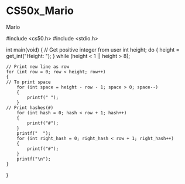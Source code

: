 # CS50x_Mario
Mario

#include <cs50.h>
#include <stdio.h>

int main(void)
{
    // Get positive integer from user
    int height;
    do
    {
        height = get_int("Height: ");
    }
    while (height < 1 || height > 8);

    // Print new line as row
    for (int row = 0; row < height; row++)
    {
    // To print space
        for (int space = height - row - 1; space > 0; space--)
        {
            printf(" ");
        }
    // Print hashes(#)
        for (int hash = 0; hash < row + 1; hash++)
        {
            printf("#");
        }
        printf("  ");
        for (int right_hash = 0; right_hash < row + 1; right_hash++)
        {
            printf("#");
        }
        printf("\n");
    }
}

